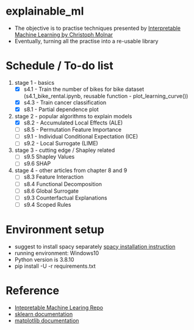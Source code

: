 # explainable_ml
* The objective is to practise techniques presented by [Interpretable Machine Learning by Christoph Molnar](https://christophm.github.io/interpretable-ml-book/)
* Eventually, turning all the practise into a re-usable library

# Schedule / To-do list
1. stage 1 - basics
   - [x] s4.1 - Train the number of bikes for bike dataset (s4.1_bike_rental.ipynb, reusable function - plot_learning_curve())
   - [x] s4.3 - Train cancer classification
   - [x] s8.1 - Partial dependence plot
2. stage 2 - popular algorithms to explain models
   - [x] s8.2 - Accumulated Local Effects (ALE)
   - [ ] s8.5 - Permutation Feature Importance
   - [ ] s9.1 - Individual Conditional Expectation (ICE)
   - [ ] s9.2 - Local Surrogate (LIME)
3. stage 3 - cutting edge / Shapley related
   - [ ] s9.5 Shapley Values
   - [ ] s9.6 SHAP
4. stage 4 - other articles from chapter 8 and 9
   - [ ] s8.3 Feature Interaction
   - [ ] s8.4 Functional Decomposition
   - [ ] s8.6 Global Surrogate
   - [ ] s9.3 Counterfactual Explanations
   - [ ] s9.4 Scoped Rules

# Environment setup
- suggest to install spacy separately [spacy installation instruction](https://spacy.io/usage)
- running environment: Windows10
- Python version is 3.8.10
- pip install -U -r requirements.txt

# Reference
* [Intepretable Machine Learing Repo](https://github.com/christophM/interpretable-ml-book)
* [sklearn documentation](https://scikit-learn.org/stable/)
* [matplotlib documentation](https://matplotlib.org/)